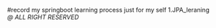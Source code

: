 #record my springboot learning process
just for my self
1.JPA_leraning
<br>
<i>@ ALL RIGHT RESERVED</i>